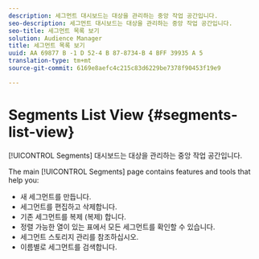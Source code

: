```yaml
---
description: 세그먼트 대시보드는 대상을 관리하는 중앙 작업 공간입니다.
seo-description: 세그먼트 대시보드는 대상을 관리하는 중앙 작업 공간입니다.
seo-title: 세그먼트 목록 보기
solution: Audience Manager
title: 세그먼트 목록 보기
uuid: AA 69877 B -1 D 52-4 B 87-8734-B 4 BFF 39935 A 5
translation-type: tm+mt
source-git-commit: 6169e8aefc4c215c83d6229be7378f90453f19e9

---
```



# Segments List View {#segments-list-view}

[!UICONTROL Segments] 대시보드는 대상을 관리하는 중앙 작업 공간입니다.

The main [!UICONTROL Segments] page contains features and tools that help you:

* 새 세그먼트를 만듭니다.
* 세그먼트를 편집하고 삭제합니다.
* 기존 세그먼트를 복제 (복제) 합니다.
* 정렬 가능한 열이 있는 표에서 모든 세그먼트를 확인할 수 있습니다.
* 세그먼트 스토리지 관리를 참조하십시오.
* 이름별로 세그먼트를 검색합니다.